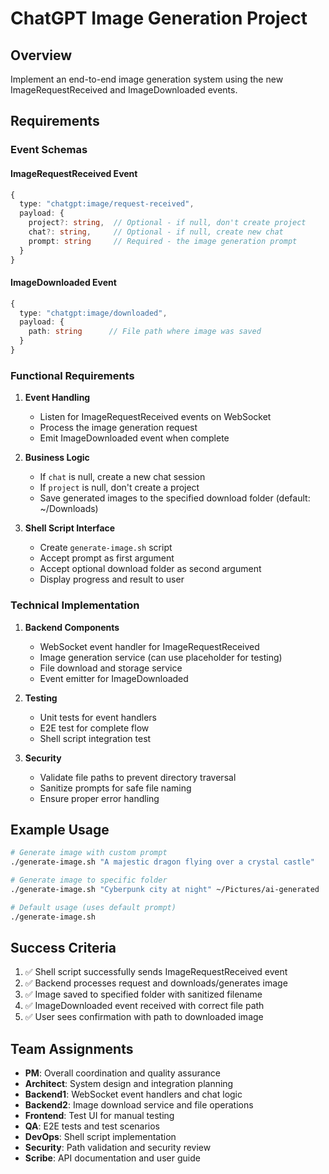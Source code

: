 # ChatGPT Image Generation Project

## Overview
Implement an end-to-end image generation system using the new ImageRequestReceived and ImageDownloaded events.

## Requirements

### Event Schemas

#### ImageRequestReceived Event
```typescript
{
  type: "chatgpt:image/request-received",
  payload: {
    project?: string,  // Optional - if null, don't create project
    chat?: string,     // Optional - if null, create new chat
    prompt: string     // Required - the image generation prompt
  }
}
```

#### ImageDownloaded Event
```typescript
{
  type: "chatgpt:image/downloaded",
  payload: {
    path: string      // File path where image was saved
  }
}
```

### Functional Requirements

1. **Event Handling**
   - Listen for ImageRequestReceived events on WebSocket
   - Process the image generation request
   - Emit ImageDownloaded event when complete

2. **Business Logic**
   - If `chat` is null, create a new chat session
   - If `project` is null, don't create a project
   - Save generated images to the specified download folder (default: ~/Downloads)

3. **Shell Script Interface**
   - Create `generate-image.sh` script
   - Accept prompt as first argument
   - Accept optional download folder as second argument
   - Display progress and result to user

### Technical Implementation

1. **Backend Components**
   - WebSocket event handler for ImageRequestReceived
   - Image generation service (can use placeholder for testing)
   - File download and storage service
   - Event emitter for ImageDownloaded

2. **Testing**
   - Unit tests for event handlers
   - E2E test for complete flow
   - Shell script integration test

3. **Security**
   - Validate file paths to prevent directory traversal
   - Sanitize prompts for safe file naming
   - Ensure proper error handling

## Example Usage

```bash
# Generate image with custom prompt
./generate-image.sh "A majestic dragon flying over a crystal castle"

# Generate image to specific folder
./generate-image.sh "Cyberpunk city at night" ~/Pictures/ai-generated

# Default usage (uses default prompt)
./generate-image.sh
```

## Success Criteria

1. ✅ Shell script successfully sends ImageRequestReceived event
2. ✅ Backend processes request and downloads/generates image
3. ✅ Image saved to specified folder with sanitized filename
4. ✅ ImageDownloaded event received with correct file path
5. ✅ User sees confirmation with path to downloaded image

## Team Assignments

- **PM**: Overall coordination and quality assurance
- **Architect**: System design and integration planning
- **Backend1**: WebSocket event handlers and chat logic
- **Backend2**: Image download service and file operations
- **Frontend**: Test UI for manual testing
- **QA**: E2E tests and test scenarios
- **DevOps**: Shell script implementation
- **Security**: Path validation and security review
- **Scribe**: API documentation and user guide